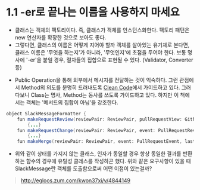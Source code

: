 # 1.1 -er로 끝나는 이름을 사용하지 마세요
- 클래스는 객체의 팩토리이다. 즉, 클래스가 객체를 인스턴스화한다. 팩토리 패턴은 new 연산자를 확장한 것으로 보아도 좋다. 
- 그렇다면, 클래스의 이름은 어떻게 지어야 할까
	객체를 살아있는 유기체로 본다면, 클래스 이름은 '무엇을 하는지'가 아니라, '무엇인지'에 초점을 두어야 한다.
	보통 명사에 '-er'을 붙일 경우, 절차들의 집합으로 표현될 수 있다. (Validator, Converter 등)

* Public Operation을 통해 외부에서 메시지를 전달하는 것이 익숙하다. 그런 관점에서 Method의 의도를 분명히 드러내도록 [Clean Code](https://kyounghwan01.github.io/blog/etc/how-to-write-clean-code/#%E1%84%92%E1%85%A1%E1%86%B7%E1%84%89%E1%85%AE%E1%84%86%E1%85%A7%E1%86%BC%E1%84%8B%E1%85%B3%E1%86%AB-%E1%84%83%E1%85%A9%E1%86%BC%E1%84%89%E1%85%A1%E1%84%85%E1%85%A9-%E1%84%86%E1%85%A1%E1%86%AB%E1%84%83%E1%85%B3%E1%86%AF%E1%84%85%E1%85%A1)에서 가이드하고 있다. 그러다보니 Class는 명사, Method는 동사를 쓰도록 가이드하고 있다. 하지만 이 책에서는 객체는 '메서드의 집합이 아님'을 강조한다.

```java
object SlackMessageFormatter {
    fun makeRequestReview(reviewPair: ReviewPair, pullRequestView: GithubPullRequestView) =
        {...}
    fun makeRequestChange(reviewPair: ReviewPair, event: PullRequestReviewEvent) =
        {...}
    fun makeMerge(reviewPair: ReviewPair, event: PullRequestEvent, lastReview: String): String {...}
```
* 위와 같이 상태를 가지지 않는 클래스, 인자가 동일할 경우 항상 동일한 결과를 반환하는 함수의 경우에 유틸성 클레스를 작성하곤 했다. 위와 같은 요구사항이 있을 때 SlackMessage란 객체를 도출함으로써 어떤 이점이 있는걸까? 
> http://egloos.zum.com/kwon37xi/v/4844149
